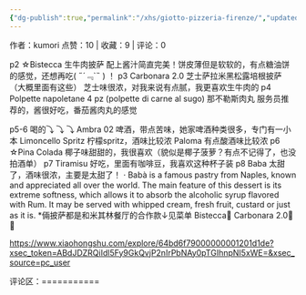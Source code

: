 ```yaml
---
{"dg-publish":true,"permalink":"/xhs/giotto-pizzeria-firenze/","updated":"2025-03-17T22:02:57.988+08:00"}
---
```


作者：kumori
点赞：10   |   收藏：9   |   评论：0

p2 ☆Bistecca 生牛肉披萨 配上酱汁简直完美！饼皮薄但是软软的，有点糖油饼的感觉，还想再吃( ﻿˶﻿´﹃`˵﻿ ) ！
p3 Carbonara 2.0 芝士萨拉米黑松露培根披萨（大概里面有这些） 芝士味很浓，对我来说有点腻，我更喜欢生牛肉的
p4 Polpette napoletane 4 pz (polpette di carne al sugo) 那不勒斯肉丸 服务员推荐的，酱很好吃，番茄酱肉丸的感觉
	
p5-6 喝的⤵ ⤵ ⤵
Ambra 02 啤酒，带点苦味，她家啤酒种类很多，专门有一小本
Limoncello Spritz 柠檬spritz，酒味比较浓
Paloma 有点酸酒味比较浓
p6 ☆Pina Colada 椰子味甜甜的，我很喜欢（貌似是椰子菠萝？有点不记得了，也没拍酒单）
p7 Tiramisu 好吃，里面有咖啡豆，我喜欢这种杯子装
p8 Baba 太甜了，酒味很浓，主要是太甜了！
· Babà is a famous pastry from Naples, known and appreciated all over the world. The main feature of this dessert is its extreme softness, which allows it to absorb the alcoholic syrup flavored with Rum. It may be served with whipped cream, fresh fruit, custard or just as it is.
*倆披萨都是和米其林餐厅的合作款↓见菜单
Bistecca🌟
Carbonara 2.0🌟🌟

https://www.xiaohongshu.com/explore/64bd6f79000000001201d1de?xsec_token=ABdJDZRQiIdl5Fy9GkQvjP2nIrPbNAy0pTGIhnpNI5xWE=&xsec_source=pc_user

评论区：===========

